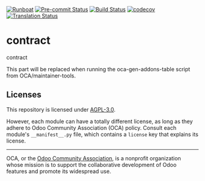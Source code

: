 
[![Runboat](https://img.shields.io/badge/runboat-Try%20me-875A7B.png)](https://runboat.odoo-community.org/builds?repo=OCA/contract&target_branch=18.0)
[![Pre-commit Status](https://github.com/OCA/contract/actions/workflows/pre-commit.yml/badge.svg?branch=18.0)](https://github.com/OCA/contract/actions/workflows/pre-commit.yml?query=branch%3A18.0)
[![Build Status](https://github.com/OCA/contract/actions/workflows/test.yml/badge.svg?branch=18.0)](https://github.com/OCA/contract/actions/workflows/test.yml?query=branch%3A18.0)
[![codecov](https://codecov.io/gh/OCA/contract/branch/18.0/graph/badge.svg)](https://codecov.io/gh/OCA/contract)
[![Translation Status](https://translation.odoo-community.org/widgets/contract-18-0/-/svg-badge.svg)](https://translation.odoo-community.org/engage/contract-18-0/?utm_source=widget)

<!-- /!\ do not modify above this line -->

# contract

contract

<!-- /!\ do not modify below this line -->

<!-- prettier-ignore-start -->

[//]: # (addons)

This part will be replaced when running the oca-gen-addons-table script from OCA/maintainer-tools.

[//]: # (end addons)

<!-- prettier-ignore-end -->

## Licenses

This repository is licensed under [AGPL-3.0](LICENSE).

However, each module can have a totally different license, as long as they adhere to Odoo Community Association (OCA)
policy. Consult each module's `__manifest__.py` file, which contains a `license` key
that explains its license.

----
OCA, or the [Odoo Community Association](http://odoo-community.org/), is a nonprofit
organization whose mission is to support the collaborative development of Odoo features
and promote its widespread use.

